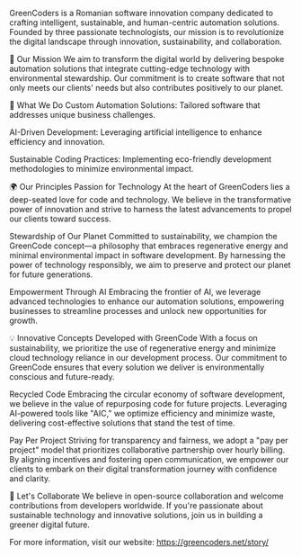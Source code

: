 GreenCoders is a Romanian software innovation company dedicated to crafting intelligent, sustainable, and human-centric automation solutions. Founded by three passionate technologists, our mission is to revolutionize the digital landscape through innovation, sustainability, and collaboration.

🌱 Our Mission
We aim to transform the digital world by delivering bespoke automation solutions that integrate cutting-edge technology with environmental stewardship. Our commitment is to create software that not only meets our clients' needs but also contributes positively to our planet.

🔧 What We Do
Custom Automation Solutions: Tailored software that addresses unique business challenges.

AI-Driven Development: Leveraging artificial intelligence to enhance efficiency and innovation.

Sustainable Coding Practices: Implementing eco-friendly development methodologies to minimize environmental impact.

🌍 Our Principles
Passion for Technology
At the heart of GreenCoders lies a deep-seated love for code and technology. We believe in the transformative power of innovation and strive to harness the latest advancements to propel our clients toward success.

Stewardship of Our Planet
Committed to sustainability, we champion the GreenCode concept—a philosophy that embraces regenerative energy and minimal environmental impact in software development. By harnessing the power of technology responsibly, we aim to preserve and protect our planet for future generations.

Empowerment Through AI
Embracing the frontier of AI, we leverage advanced technologies to enhance our automation solutions, empowering businesses to streamline processes and unlock new opportunities for growth.

💡 Innovative Concepts
Developed with GreenCode
With a focus on sustainability, we prioritize the use of regenerative energy and minimize cloud technology reliance in our development process. Our commitment to GreenCode ensures that every solution we deliver is environmentally conscious and future-ready.

Recycled Code
Embracing the circular economy of software development, we believe in the value of repurposing code for future projects. Leveraging AI-powered tools like "AIC," we optimize efficiency and minimize waste, delivering cost-effective solutions that stand the test of time.

Pay Per Project
Striving for transparency and fairness, we adopt a "pay per project" model that prioritizes collaborative partnership over hourly billing. By aligning incentives and fostering open communication, we empower our clients to embark on their digital transformation journey with confidence and clarity.

🤝 Let's Collaborate
We believe in open-source collaboration and welcome contributions from developers worldwide. If you're passionate about sustainable technology and innovative solutions, join us in building a greener digital future.

For more information, visit our website: https://greencoders.net/story/
